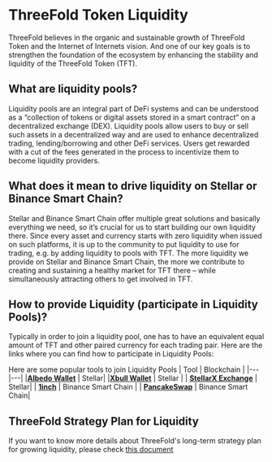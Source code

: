 # ThreeFold Token Liquidity

ThreeFold believes in the organic and sustainable growth of ThreeFold Token and the Internet of Internets vision. And one of our key goals is to strengthen the foundation of the ecosystem by enhancing the stability and liquidity of the ThreeFold Token (TFT). 

## What are liquidity pools?
Liquidity pools are an integral part of DeFi systems and can be understood as a “collection of tokens or digital assets stored in a smart contract” on a decentralized exchange (DEX). Liquidity pools allow users to buy or sell such assets in a decentralized way and are used to enhance decentralized trading, lending/borrowing and other DeFi services. Users get rewarded with a cut of the fees generated in the process to incentivize them to become liquidity providers.

## What does it mean to drive liquidity on Stellar or Binance Smart Chain?
Stellar and Binance Smart Chain offer multiple great solutions and basically everything we need, so it’s crucial for us to start building our own liquidity there. Since every asset and currency starts with zero liquidity when issued on such platforms, it is up to the community to put liquidity to use for trading, e.g. by adding liquidity to pools with TFT. The more liquidity we provide on Stellar and Binance Smart Chain, the more we contribute to creating and sustaining a healthy market for TFT there – while simultaneously attracting others to get involved in TFT.

## How to provide Liquidity (participate in Liquidity Pools)?
Typically in order to join a liquidity pool, one has to have an equivalent equal amount of TFT and other paired currency for each trading pair. 
Here are the links where you can find how to participate in Liquidity Pools:

Here are some popular tools to join Liquidity Pools
| Tool | Blockchain |
|---|---|
|[**Albedo Wallet**](albedo) | Stellar|
|[**Xbull Wallet**](https://xbull.app/) | Stellar |
| [**StellarX Exchange**](https://www.stellarx.com/) | Stellar|
| [**1inch**](tft_1inch) | Binance Smart Chain |
| [**PancakeSwap**](liquidity_provider) | Binance Smart Chain|

## ThreeFold Strategy Plan for Liquidity
If you want to know more details about ThreeFold's long-term strategy plan for growing liquidity, please check [this document](liquidity.threefold.me)
